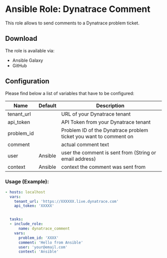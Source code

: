 # Ansible Role: Dynatrace Comment

This role allows to send comments to a Dynatrace problem ticket.

## Download

The role is available via:

- Ansible Galaxy
- GitHub 

## Configuration

Please find below a list of variables that have to be configured:

| Name            | Default | Description
|-----------------|---------|------------
| tenant_url      |         | URL of your Dynatrace tenant
| api_token       |         | API Token from your Dynatrace tenant
| problem_id      |         | Problem ID of the Dynatrace problem ticket you want to comment on
| comment         |         | actual comment text
| user            | Ansible | user the comment is sent from (String or email address)
| context         | Ansible | context the comment was sent from


### Usage (Example):

```yaml
- hosts: localhost
  vars:
    tenant_url: 'https://XXXXXX.live.dynatrace.com'
    api_token: 'XXXXX'


  tasks:
  - include_role:
      name: dynatrace_comment
    vars: 
      problem_id: 'XXXX'
      comment: 'Hello from Ansible'
      user: 'your@email.com'
      context: 'Ansible'

```
